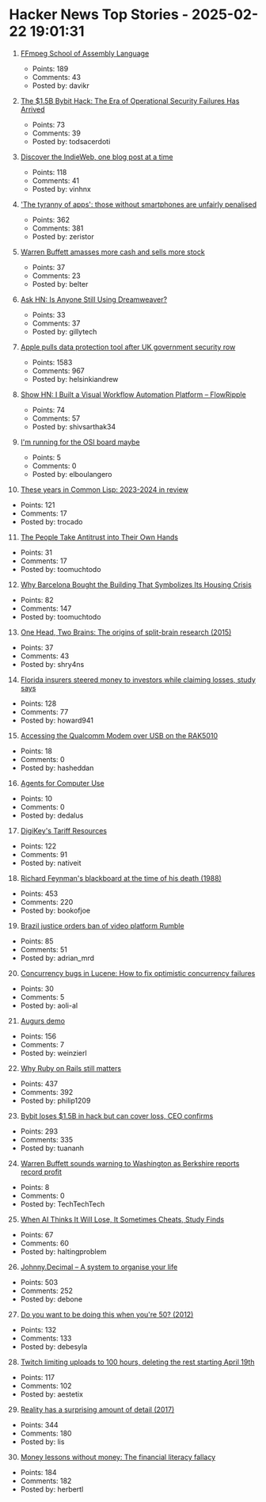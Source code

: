 # Hacker News Top Stories - 2025-02-22 19:01:31

1. [FFmpeg School of Assembly Language](https://github.com/FFmpeg/asm-lessons/blob/main/lesson_01/index.md)
   - Points: 189
   - Comments: 43
   - Posted by: davikr

2. [The $1.5B Bybit Hack: The Era of Operational Security Failures Has Arrived](https://blog.trailofbits.com/2025/02/21/the-1.5b-bybit-hack-the-era-of-operational-security-failures-has-arrived/)
   - Points: 73
   - Comments: 39
   - Posted by: todsacerdoti

3. [Discover the IndieWeb, one blog post at a time](https://indieblog.page)
   - Points: 118
   - Comments: 41
   - Posted by: vinhnx

4. ['The tyranny of apps': those without smartphones are unfairly penalised](https://www.theguardian.com/money/2025/feb/22/the-tyranny-of-apps-those-without-smartphones-are-unfairly-penalised-say-campaigners)
   - Points: 362
   - Comments: 381
   - Posted by: zeristor

5. [Warren Buffett amasses more cash and sells more stock](https://www.cnbc.com/2025/02/22/warren-buffett-amasses-more-cash-and-sells-more-stock-but-doesnt-explain-why-in-annual-letter.html)
   - Points: 37
   - Comments: 23
   - Posted by: belter

6. [Ask HN: Is Anyone Still Using Dreamweaver?](undefined)
   - Points: 33
   - Comments: 37
   - Posted by: gillytech

7. [Apple pulls data protection tool after UK government security row](https://www.bbc.com/news/articles/cgj54eq4vejo)
   - Points: 1583
   - Comments: 967
   - Posted by: helsinkiandrew

8. [Show HN: I Built a Visual Workflow Automation Platform – FlowRipple](https://flowripple.com/)
   - Points: 74
   - Comments: 57
   - Posted by: shivsarthak34

9. [I'm running for the OSI board maybe](https://blog.luke.wf/2025/02/im-running-for-osi-board-maybe.html)
   - Points: 5
   - Comments: 0
   - Posted by: elboulangero

10. [These years in Common Lisp: 2023-2024 in review](https://lisp-journey.gitlab.io/blog/these-years-in-common-lisp-2023-2024-in-review/)
   - Points: 121
   - Comments: 17
   - Posted by: trocado

11. [The People Take Antitrust into Their Own Hands](https://www.thebignewsletter.com/p/the-people-take-antitrust-into-their)
   - Points: 31
   - Comments: 17
   - Posted by: toomuchtodo

12. [Why Barcelona Bought the Building That Symbolizes Its Housing Crisis](https://www.bloomberg.com/news/articles/2025-02-17/barcelona-buys-apartment-building-at-center-of-eviction-protests)
   - Points: 82
   - Comments: 147
   - Posted by: toomuchtodo

13. [One Head, Two Brains: The origins of split-brain research (2015)](https://www.theatlantic.com/health/archive/2015/07/split-brain-research-sperry-gazzaniga/399290/)
   - Points: 37
   - Comments: 43
   - Posted by: shry4ns

14. [Florida insurers steered money to investors while claiming losses, study says](https://www.tampabay.com/news/florida-politics/2025/02/22/florida-insurance-profits-desantis-regulation-investors-crisis/)
   - Points: 128
   - Comments: 77
   - Posted by: howard941

15. [Accessing the Qualcomm Modem over USB on the RAK5010](https://danielmangum.com/posts/modem-usb-rak5010/)
   - Points: 18
   - Comments: 0
   - Posted by: hasheddan

16. [Agents for Computer Use](https://github.com/francedot/acu)
   - Points: 10
   - Comments: 0
   - Posted by: dedalus

17. [DigiKey's Tariff Resources](https://www.digikey.com/en/resources/tariff-resources)
   - Points: 122
   - Comments: 91
   - Posted by: nativeit

18. [Richard Feynman's blackboard at the time of his death (1988)](https://digital.archives.caltech.edu/collections/Images/1.10-29/)
   - Points: 453
   - Comments: 220
   - Posted by: bookofjoe

19. [Brazil justice orders ban of video platform Rumble](https://www.dw.com/en/brazil-justice-orders-ban-of-video-platform-rumble/a-71708890)
   - Points: 85
   - Comments: 51
   - Posted by: adrian_mrd

20. [Concurrency bugs in Lucene: How to fix optimistic concurrency failures](https://www.elastic.co/search-labs/blog/optimistic-concurrency-lucene-debugging)
   - Points: 30
   - Comments: 5
   - Posted by: aoli-al

21. [Augurs demo](https://demo.augu.rs/)
   - Points: 156
   - Comments: 7
   - Posted by: weinzierl

22. [Why Ruby on Rails still matters](https://www.contraption.co/rails-versus-nextjs/)
   - Points: 437
   - Comments: 392
   - Posted by: philip1209

23. [Bybit loses $1.5B in hack but can cover loss, CEO confirms](https://www.tradingview.com/news/coindesk:cda1c390e094b:0-bybit-ceo-confirms-exchange-was-hacked-for-1-46b-says-his-firm-can-cover-the-loss/)
   - Points: 293
   - Comments: 335
   - Posted by: tuananh

24. [Warren Buffett sounds warning to Washington as Berkshire reports record profit](https://www.reuters.com/business/warren-buffett-says-us-should-spend-wisely-plans-increase-investment-japan-2025-02-22/)
   - Points: 8
   - Comments: 0
   - Posted by: TechTechTech

25. [When AI Thinks It Will Lose, It Sometimes Cheats, Study Finds](https://time.com/7259395/ai-chess-cheating-palisade-research/)
   - Points: 67
   - Comments: 60
   - Posted by: haltingproblem

26. [Johnny.Decimal – A system to organise your life](https://johnnydecimal.com)
   - Points: 503
   - Comments: 252
   - Posted by: debone

27. [Do you want to be doing this when you're 50? (2012)](https://prog21.dadgum.com/154.html)
   - Points: 132
   - Comments: 133
   - Posted by: debesyla

28. [Twitch limiting uploads to 100 hours, deleting the rest starting April 19th](https://twitter.com/twitchsupport/status/1892277199497043994)
   - Points: 117
   - Comments: 102
   - Posted by: aestetix

29. [Reality has a surprising amount of detail (2017)](http://johnsalvatier.org/blog/2017/reality-has-a-surprising-amount-of-detail)
   - Points: 344
   - Comments: 180
   - Posted by: lis

30. [Money lessons without money: The financial literacy fallacy](https://anandsanwal.me/financial-literacy-fallacy/)
   - Points: 184
   - Comments: 182
   - Posted by: herbertl

